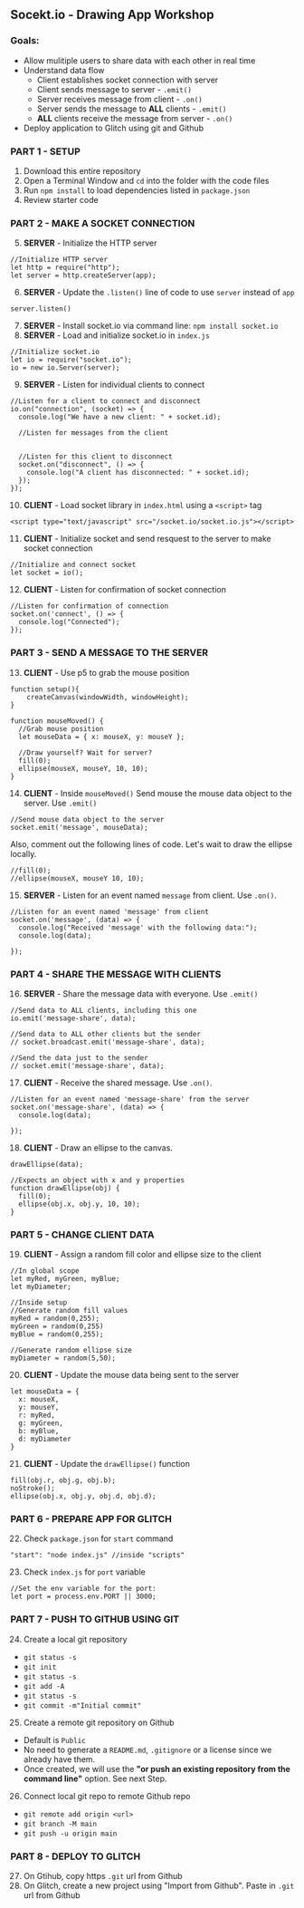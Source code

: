 Socekt.io - Drawing App Workshop
--------------------------------

### Goals:
- Allow mulitiple users to share data with each other in real time
- Understand data flow  
  - Client establishes socket connection with server  
  - Client sends message to server - `.emit()`  
  - Server receives message from client - `.on()`  
  - Server sends the message to **ALL** clients - `.emit()`  
  - **ALL** clients receive the message from server - `.on()`
- Deploy application to Glitch using git and Github  

### PART 1 - SETUP
1. Download this entire repository
2. Open a Terminal Window and `cd` into the folder with the code files
3. Run `npm install` to load dependencies listed in `package.json`
4. Review starter code

### PART 2 - MAKE A SOCKET CONNECTION
5. **SERVER** - Initialize the HTTP server
```
//Initialize HTTP server
let http = require("http");
let server = http.createServer(app);
```
6. **SERVER** - Update the `.listen()` line of code to use `server` instead of `app`
```
server.listen()
```
7. **SERVER** - Install socket.io via command line: `npm install socket.io` 
8. **SERVER** - Load and initialize socket.io in `index.js`
```
//Initialize socket.io
let io = require("socket.io");
io = new io.Server(server);
```
9. **SERVER** - Listen for individual clients to connect
```
//Listen for a client to connect and disconnect
io.on("connection", (socket) => {
  console.log("We have a new client: " + socket.id);
  
  //Listen for messages from the client


  //Listen for this client to disconnect
  socket.on("disconnect", () => {
    console.log("A client has disconnected: " + socket.id);
  });
});
```
10. **CLIENT** - Load socket library in `index.html` using a `<script>` tag
```
<script type="text/javascript" src="/socket.io/socket.io.js"></script>
```
11. **CLIENT** - Initialize socket and send resquest to the server to make socket connection
```
//Initialize and connect socket
let socket = io();
```
12. **CLIENT** - Listen for confirmation of socket connection
```
//Listen for confirmation of connection
socket.on('connect', () => {
  console.log("Connected");
});
```

### PART 3 - SEND A MESSAGE TO THE SERVER
13. **CLIENT** - Use p5 to grab the mouse position
```
function setup(){
    createCanvas(windowWidth, windowHeight);
}

function mouseMoved() {
  //Grab mouse position
  let mouseData = { x: mouseX, y: mouseY };

  //Draw yourself? Wait for server?
  fill(0);
  ellipse(mouseX, mouseY, 10, 10);
}
```
14. **CLIENT** - Inside `mouseMoved()` Send mouse the mouse data object to the server. Use `.emit()`
```
//Send mouse data object to the server
socket.emit('message', mouseData);
```
Also, comment out the following lines of code. Let's wait to draw the ellipse locally.
```
//fill(0);
//ellipse(mouseX, mouseY 10, 10);
```
15. **SERVER** - Listen for an event named `message` from client. Use `.on()`.
```
//Listen for an event named 'message' from client
socket.on('message', (data) => {
  console.log("Received 'message' with the following data:");
  console.log(data);

});
```

### PART 4 - SHARE THE MESSAGE WITH CLIENTS
16. **SERVER** - Share the message data with everyone. Use `.emit()`
```
//Send data to ALL clients, including this one
io.emit('message-share', data);

//Send data to ALL other clients but the sender
// socket.broadcast.emit('message-share', data);

//Send the data just to the sender
// socket.emit('message-share', data);
```
17. **CLIENT** - Receive the shared message. Use `.on()`.
```
//Listen for an event named 'message-share' from the server
socket.on('message-share', (data) => {
  console.log(data);

});
```
18. **CLIENT** - Draw an ellipse to the canvas.
```
drawEllipse(data);
```
```
//Expects an object with x and y properties
function drawEllipse(obj) {
  fill(0);
  ellipse(obj.x, obj.y, 10, 10);
}
```

### PART 5 - CHANGE CLIENT DATA
19. **CLIENT** - Assign a random fill color and ellipse size to the client
```
//In global scope
let myRed, myGreen, myBlue;
let myDiameter;
```
```
//Inside setup
//Generate random fill values
myRed = random(0,255);
myGreen = random(0,255)
myBlue = random(0,255);

//Generate random ellipse size
myDiameter = random(5,50);
```
20. **CLIENT** - Update the mouse data being sent to the server
```
let mouseData = {
  x: mouseX,
  y: mouseY,
  r: myRed,
  g: myGreen,
  b: myBlue,
  d: myDiameter
}
```
21. **CLIENT** - Update the `drawEllipse()` function
```
fill(obj.r, obj.g, obj.b);
noStroke();
ellipse(obj.x, obj.y, obj.d, obj.d);
```

### PART 6 - PREPARE APP FOR GLITCH
22. Check `package.json` for `start` command
```
"start": "node index.js" //inside "scripts"
```
23. Check `index.js` for `port` variable
```
//Set the env variable for the port:
let port = process.env.PORT || 3000;
```
### PART 7 - PUSH TO GITHUB USING GIT
24. Create a local git repository
- `git status -s`
- `git init`
- `git status -s`
- `git add -A`
- `git status -s`
- `git commit -m"Initial commit"`

25. Create a remote git repository on Github
- Default is `Public`
- No need to generate a `README.md`, `.gitignore` or a license since we already have them. 
- Once created, we will use the **"or push an existing repository from the command line"** option. See next Step.

26. Connect local git repo to remote Github repo
- `git remote add origin <url>`
- `git branch -M main`
- `git push -u origin main`

### PART 8 - DEPLOY TO GLITCH
27. On Gtihub, copy https `.git` url from Github
28. On Glitch, create a new project using "Import from Github". Paste in `.git` url from Github

